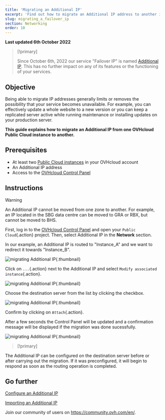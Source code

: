 ```yaml
---
title: 'Migrating an Additional IP'
excerpt: 'Find out how to migrate an Additional IP address to another instance'
slug: migrating_a_failover_ip
section: Networking
order: 10
---
```


**Last updated 6th October 2022**

> [!primary]
>
> Since October 6th, 2022 our service "Failover IP" is named [Additional IP](https://www.ovhcloud.com/asia/network/additional-ip/). This has no further impact on any of its features or the functioning of your services.
>

## Objective

Being able to migrate IP addresses generally limits or removes the possibility that your service becomes unavailable. For example, you can effectively update a whole website to a new version or you can keep a replicated server active while running maintenance or installing updates on your production server.

**This guide explains how to migrate an Additional IP from one OVHcloud Public Cloud instance to another.**

## Prerequisites

- At least two [Public Cloud instances](https://www.ovhcloud.com/asia/public-cloud/) in your OVHcloud account
- An Additional IP address
- Access to the [OVHcloud Control Panel](https://ca.ovh.com/auth/?action=gotomanager&from=https://www.ovh.com/asia/&ovhSubsidiary=asia)

## Instructions

> [!warning]
>
> An Additional IP cannot be moved from one zone to another. For example, an IP located in the SBG data centre can be moved to GRA or RBX, but cannot be moved to BHS.
>

First, log in to the [OVHcloud Control Panel](https://ca.ovh.com/auth/?action=gotomanager&from=https://www.ovh.com/asia/&ovhSubsidiary=asia) and open your `Public Cloud`{.action} project. Then, select Additional IP in the **Network** section.

In our example, an Additional IP is routed to "Instance_A" and we want to redirect it towards "Instance_B".

![migrating Additional IP](images/failover2022.png){.thumbnail}

Click on `...`{.action} next to the Additional IP and select `Modify associated instance`{.action}.

![migrating Additional IP](images/modify1.2022.png){.thumbnail}

Choose the destination server from the list by clicking the checkbox.

![migrating Additional IP](images/modify1.png){.thumbnail}

Confirm by clicking on `Attach`{.action}.

After a few seconds the Control Panel will be updated and a confirmation message will be displayed if the migration was done sucessfully.

![migrating Additional IP](images/modify2.2022.png){.thumbnail}

> [!primary]
>
The Additional IP can be configured on the destination server before or after carrying out the migration. If it was preconfigured, it will begin to respond as soon as the routing operation is completed.
>

## Go further

[Configure an Additional IP](../configure_a_failover_ip)

[Importing an Additional IP](../import_a_failover_ip)

Join our community of users on <https://community.ovh.com/en/>.
